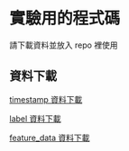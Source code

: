 # 實驗用的程式碼

請下載資料並放入 repo 裡使用

## 資料下載
[timestamp 資料下載](https://drive.google.com/drive/folders/1DuOUtbISZ0_X7G6SaYI9YPU1kRRwcfy8?usp=sharing)

[label 資料下載](https://drive.google.com/drive/folders/1e5pZRtJGnhsS8K7OC_yhiqZjbnD6Pao3?usp=sharing)

[feature_data 資料下載](https://drive.google.com/drive/folders/1NK3Xv-C3RcEJIaRtbnQ_L32wsIAoZkpL?usp=sharing)

